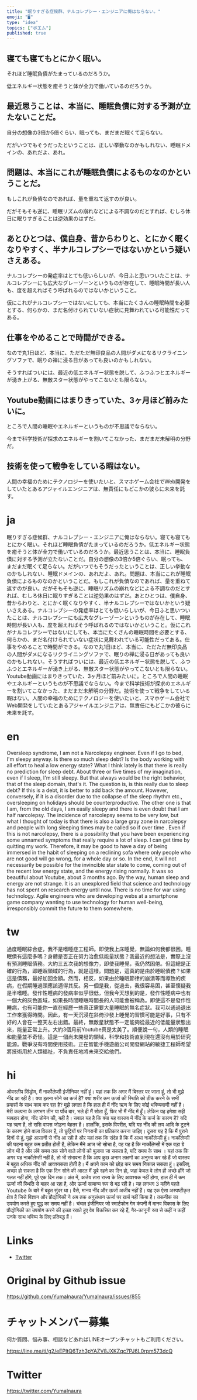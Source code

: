 ```yaml
---
title: "眠りすぎる症候群、ナルコレプシー・エンジニアに俺はならない。"
emoji: "🖥"
type: "idea"
topics: ["ポエム"]
published: true
---
```


## 寝ても寝てもとにかく眠い。

それほど睡眠負債がたまっているのだろうか。

低エネルギー状態を癒そうと体が全力で働いているのだろうか。

## 最近思うことは、本当に、睡眠負債に対する予測が立たないことだ。

自分の想像の3倍か5倍ぐらい、眠っても、まだまだ眠くて足らない。

だがいつでもそうだったということは、正しい挙動なのかもしれない、睡眠ドメインの、あれだよ、あれ。

## 問題は、本当にこれが睡眠負債によるものなのかということだ。

もしこれが負債なのであれば、量を重ねて返すのが良い。

だがそもそも逆に、睡眠リズムの崩れなどによる不調なのだとすれば、むしろ休日に眠りすぎることは逆効果のはずだ。

## あとひとつは、僕自身、昔からわりと、とにかく眠くなりやすく、半ナルコレプシーではないかという疑いさえある。

ナルコレプシーの発症率はとても低いらしいが、今日ふと思いついたことは、ナルコレプシーにも広大なグレーゾーンというものが存在して、睡眠時間が長い人も、度を超えればそう呼ばれるのではないかということ。

仮にこれがナルコレプシーではないにしても、本当にたくさんの睡眠時間を必要とする、何らかの、まだ名付けられていない症状に見舞われている可能性だってある。

## 仕事をやめることで時間ができる。

なので丸1日ほど、本当に、ただただ無印良品の人間がダメになるリクライニングソファで、眠りの禅に浸る日があっても良いのかもしれない。

そうすればついには、最近の低エネルギー状態を脱して、ふつふつとエネルギーが湧き上がる、無敵スター状態がやってこないとも限らない。

## Youtube動画にはまりきっていた、3ヶ月ほど前みたいに。

ところで人間の睡眠やエネルギーというものが不思議でならない。

今まで科学技術が探求のエネルギーを割いてこなかった、まだまだ未解明の分野だ。

## 技術を使って戦争をしている暇はない。

人間の幸福のためにテクノロジーを使いたいと、スマホゲーム会社でWeb開発をしていたとあるアジャイルエンジニアは、無責任にもどこかの彼らに未来を託す。


# ja

眠りすぎる症候群、ナルコレプシー・エンジニアに俺はならない。寝ても寝てもとにかく眠い。それほど睡眠負債がたまっているのだろうか。低エネルギー状態を癒そうと体が全力で働いているのだろうか。最近思うことは、本当に、睡眠負債に対する予測が立たないことだ。自分の想像の3倍か5倍ぐらい、眠っても、まだまだ眠くて足らない。だがいつでもそうだったということは、正しい挙動なのかもしれない、睡眠ドメインの、あれだよ、あれ。問題は、本当にこれが睡眠負債によるものなのかということだ。もしこれが負債なのであれば、量を重ねて返すのが良い。だがそもそも逆に、睡眠リズムの崩れなどによる不調なのだとすれば、むしろ休日に眠りすぎることは逆効果のはずだ。あとひとつは、僕自身、昔からわりと、とにかく眠くなりやすく、半ナルコレプシーではないかという疑いさえある。ナルコレプシーの発症率はとても低いらしいが、今日ふと思いついたことは、ナルコレプシーにも広大なグレーゾーンというものが存在して、睡眠時間が長い人も、度を超えればそう呼ばれるのではないかということ。仮にこれがナルコレプシーではないにしても、本当にたくさんの睡眠時間を必要とする、何らかの、まだ名付けられていない症状に見舞われている可能性だってある。仕事をやめることで時間ができる。なので丸1日ほど、本当に、ただただ無印良品の人間がダメになるリクライニングソファで、眠りの禅に浸る日があっても良いのかもしれない。そうすればついには、最近の低エネルギー状態を脱して、ふつふつとエネルギーが湧き上がる、無敵スター状態がやってこないとも限らない。Youtube動画にはまりきっていた、3ヶ月ほど前みたいに。ところで人間の睡眠やエネルギーというものが不思議でならない。今まで科学技術が探求のエネルギーを割いてこなかった、まだまだ未解明の分野だ。技術を使って戦争をしている暇はない。人間の幸福のためにテクノロジーを使いたいと、スマホゲーム会社でWeb開発をしていたとあるアジャイルエンジニアは、無責任にもどこかの彼らに未来を託す。


# en

Oversleep syndrome, I am not a Narcolepsy engineer. Even if I go to bed, I'm sleepy anyway. Is there so much sleep debt? Is the body working with all effort to heal a low energy state? What I think lately is that there is really no prediction for sleep debt. About three or five times of my imagination, even if I sleep, I'm still sleepy. But that always would be the right behavior, that of the sleep domain, that's it. The question is, is this really due to sleep debt? If this is a debt, it is better to add back the amount. However, conversely, if it is a disorder due to the collapse of the sleep rhythm etc., oversleeping on holidays should be counterproductive. The other one is that I am, from the old days, I am easily sleepy and there is even doubt that I am half narcolepsy. The incidence of narcolepsy seems to be very low, but what I thought of today is that there is also a large gray zone in narcolepsy and people with long sleeping times may be called so if over time . Even if this is not narcolepsy, there is a possibility that you have been experiencing some unnamed symptoms that really require a lot of sleep. I can get time by quitting my work. Therefore, it may be good to have a day of being immersed in the habit of sleeping on a reclining sofa where only people who are not good will go wrong, for a whole day or so. In the end, it will not necessarily be possible for the invincible star state to come, coming out of the recent low energy state, and the energy rising normally. It was so beautiful about Youtube, about 3 months ago. By the way, human sleep and energy are not strange. It is an unexplored field that science and technology has not spent on research energy until now. There is no time for war using technology. Agile engineers who are developing webs at a smartphone game company wanting to use technology for human well-being, irresponsibly commit the future to them somewhere.

# tw

過度睡眠綜合症，我不是嗜睡症工程師。即使我上床睡覺，無論如何我都很困。睡眠債有這麼多嗎？身體是否正在努力治愈低能量狀態？我最近的想法是，實際上沒有預測睡眠債務。大約三五次我的想像力，即使我睡覺，我仍然困倦。但這總是正確的行為，即睡眠領域的行為，就是這樣。問題是，這真的是由於睡眠債務？如果這是債務，最好加回金額。然而，相反，如果由於睡眠節律的崩潰等而導致的疾病，在假期睡過頭應該適得其反。另一個是我，從過去，我很容易困，甚至懷疑我是半嗜睡。發作性睡病的發病率似乎很低，但我今天想到的是，發作性睡病中也有一個大的灰色區域，如果長時間睡眠時間長的人可能會被稱為。即使這不是發作性睡病，也有可能你一直在經歷一些真正需要大量睡眠的無名症狀。我可以通過退出工作來獲得時間。因此，有一天沉浸在斜倚沙發上睡覺的習慣可能是好事，只有不好的人會在一整天左右出錯。最終，無敵星狀態不一定能夠從最近的低能量狀態出來，能量正常上升。大約3個月前Youtube真是太美了。順便說一句，人類的睡眠和能量並不奇怪。這是一個尚未開發的領域，科學和技術直到現在還沒有用於研究能源。戰爭沒有時間使用技術。正在智能手機遊戲公司開發網站的敏捷工程師希望將技術用於人類福祉，不負責任地將未來交給他們。

# hi

ओवरलीप सिंड्रोम, मैं नार्कोलेप्सी इंजीनियर नहीं हूं। यहां तक कि अगर मैं बिस्तर पर जाता हूं, तो भी मुझे नींद आ रही है। क्या इतना सोने का कर्ज है? क्या शरीर कम ऊर्जा की स्थिति को ठीक करने के सभी प्रयासों के साथ काम कर रहा है? मुझे लगता है कि हाल ही में नींद ऋण के लिए कोई भविष्यवाणी नहीं है। मेरी कल्पना के लगभग तीन या पाँच बार, भले ही मैं सोता हूँ, फिर भी मैं नींद में हूँ। लेकिन यह हमेशा सही व्यवहार होगा, नींद डोमेन की, यही है। सवाल यह है कि क्या यह वास्तव में नींद के कर्ज के कारण है? यदि यह ऋण है, तो राशि वापस जोड़ना बेहतर है। हालाँकि, इसके विपरीत, यदि यह नींद की लय आदि के टूटने के कारण होने वाला विकार है, तो छुट्टियों पर निगरानी का प्रतिकार करना चाहिए। दूसरा यह है कि मैं पुराने दिनों से हूं, मुझे आसानी से नींद आ रही है और यहां तक कि संदेह है कि मैं आधा नार्कोलेप्सी हूं। नार्कोलेप्सी की घटना बहुत कम प्रतीत होती है, लेकिन मैंने आज जो सोचा है, वह यह है कि नार्कोलेप्सी में एक बड़ा ग्रे ज़ोन भी है और लंबे समय तक सोने वाले लोगों को बुलाया जा सकता है, यदि समय के साथ । यहां तक कि अगर यह नार्कोलेप्सी नहीं है, तो भी संभावना है कि आप कुछ अनाम लक्षणों का अनुभव कर रहे हैं जो वास्तव में बहुत अधिक नींद की आवश्यकता होती है। मैं अपने काम को छोड़ कर समय निकाल सकता हूं। इसलिए, अच्छा हो सकता है कि एक दिन सोने की आदत में डूबे रहने का दिन हो, जहां केवल वे लोग ही अच्छे होंगे जो गलत नहीं होंगे, पूरे एक दिन तक। अंत में, अजेय तारा राज्य के लिए आवश्यक नहीं होगा, हाल ही में कम ऊर्जा की स्थिति से बाहर आ रहा है, और ऊर्जा सामान्य रूप से बढ़ रही है। यह लगभग 3 महीने पहले Youtube के बारे में बहुत सुंदर था। वैसे, मानव नींद और ऊर्जा अजीब नहीं हैं। यह एक ऐसा अस्पष्टीकृत क्षेत्र है जिसे विज्ञान और प्रौद्योगिकी ने अब तक अनुसंधान ऊर्जा पर खर्च नहीं किया है। तकनीक का उपयोग करते हुए युद्ध का समय नहीं है। चंचल इंजीनियर जो स्मार्टफोन गेम कंपनी में मानव विकास के लिए प्रौद्योगिकी का उपयोग करने की इच्छा रखते हुए वेब विकसित कर रहे हैं, गैर-कानूनी रूप से कहीं न कहीं उनके साथ भविष्य के लिए प्रतिबद्ध हैं।

# Links

- [Twitter](https://twitter.com/YumaInaura/status/1108737591241818112)


# Original by Github issue

https://github.com/YumaInaura/YumaInaura/issues/855








<!-- Update From Qiita API -->

# チャットメンバー募集


何か質問、悩み事、相談などあればLINEオープンチャットもご利用ください。

https://line.me/ti/g2/eEPltQ6Tzh3pYAZV8JXKZqc7PJ6L0rpm573dcQ





# Twitter


https://twitter.com/YumaInaura


<!-- Update From Qiita API -->



